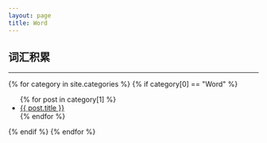 ```yaml
---
layout: page
title: Word
---
```

<h2>词汇积累</h2>
<hr>
<div>
{% for category in site.categories %}
	{% if category[0] == "Word" %}
	<ul>
		{% for post in category[1] %}
			<li class="word">
			<a href="{{ post.url | prepend: site.baseurl | replace: '//', '/'}}">
				{{ post.title }}
			</a>
			</li>
		{% endfor %}
	</ul>
	{% endif %}
{% endfor %}
</div>
